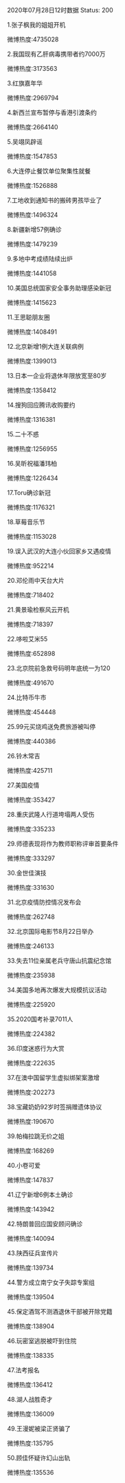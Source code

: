 2020年07月28日12时数据
Status: 200

1.张子枫我的姐姐开机

微博热度:4735028

2.我国现有乙肝病毒携带者约7000万

微博热度:3173563

3.红旗嘉年华

微博热度:2969794

4.新西兰宣布暂停与香港引渡条约

微博热度:2664140

5.吴翊凤辟谣

微博热度:1547853

6.大连停止餐饮单位聚集性就餐

微博热度:1526888

7.工地收到通知书的搬砖男孩毕业了

微博热度:1496324

8.新疆新增57例确诊

微博热度:1479239

9.多地中考成绩陆续出炉

微博热度:1441058

10.美国总统国家安全事务助理感染新冠

微博热度:1415623

11.王思聪朋友圈

微博热度:1408491

12.北京新增1例大连关联病例

微博热度:1399013

13.日本一企业将退休年限放宽至80岁

微博热度:1358412

14.搜狗回应腾讯收购要约

微博热度:1316381

15.二十不惑

微博热度:1256955

16.吴昕祝福潘玮柏

微博热度:1226434

17.Toru确诊新冠

微博热度:1176321

18.草莓音乐节

微博热度:1153028

19.误入武汉的大连小伙回家乡又遇疫情

微博热度:952214

20.邓伦雨中天台大片

微博热度:718402

21.黄景瑜检察风云开机

微博热度:718397

22.哆啦艾米55

微博热度:652898

23.北京院前急救号码明年底统一为120

微博热度:491670

24.比特币牛市

微博热度:454448

25.99元买烧鸡送免费旅游被叫停

微博热度:440386

26.铃木常吉

微博热度:425711

27.美国疫情

微博热度:353427

28.重庆武隆人行道垮塌两人受伤

微博热度:335233

29.师德表现将作为教师职称评审首要条件

微博热度:333297

30.金世佳演技

微博热度:331630

31.北京疫情防控情况发布会

微博热度:262748

32.北京国际电影节8月22日举办

微博热度:246133

33.失去11位亲属老兵守唐山抗震纪念馆

微博热度:235938

34.美国多地再次爆发大规模抗议活动

微博热度:225920

35.2020国考补录7011人

微博热度:224382

36.印度迷惑行为大赏

微博热度:222635

37.在澳中国留学生虚拟绑架案激增

微博热度:202273

38.宝藏奶奶92岁时签捐赠遗体协议

微博热度:190670

39.帕梅拉跳无价之姐

微博热度:168269

40.小卷可爱

微博热度:147837

41.辽宁新增6例本土确诊

微博热度:143942

42.特朗普回应国安顾问确诊

微博热度:140094

43.陕西征兵宣传片

微博热度:139734

44.警方成立南宁女子失踪专案组

微博热度:139504

45.保定酒驾不测酒退休干部被开除党籍

微博热度:138904

46.玩密室逃脱被吓到住院

微博热度:138335

47.法考报名

微博热度:136412

48.湖人战胜奇才

微博热度:136009

49.王漫妮被梁正贤骗了

微博热度:135795

50.顾佳怀疑许幻山出轨

微博热度:135536

